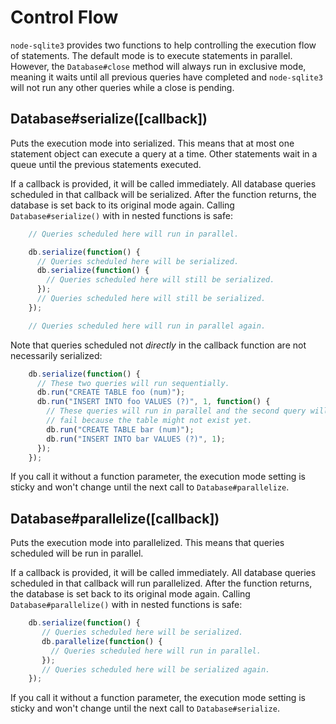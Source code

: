 # Control Flow

`node-sqlite3` provides two functions to help controlling the execution flow of statements. The default mode is to execute statements in parallel. However, the `Database#close` method will always run in exclusive mode, meaning it waits until all previous queries have completed and `node-sqlite3` will not run any other queries while a close is pending.

## Database#serialize([callback])

Puts the execution mode into serialized. This means that at most one statement object can execute a query at a time. Other statements wait in a queue until the previous statements executed.

If a callback is provided, it will be called immediately. All database queries scheduled in that callback will be serialized. After the function returns, the database is set back to its original mode again. Calling `Database#serialize()` with in nested functions is safe:

```js
    // Queries scheduled here will run in parallel.

    db.serialize(function() {
      // Queries scheduled here will be serialized.
      db.serialize(function() {
        // Queries scheduled here will still be serialized.
      });
      // Queries scheduled here will still be serialized.
    });

    // Queries scheduled here will run in parallel again.
```

Note that queries scheduled not *directly* in the callback function are not necessarily serialized:

```js
    db.serialize(function() {
      // These two queries will run sequentially.
      db.run("CREATE TABLE foo (num)");
      db.run("INSERT INTO foo VALUES (?)", 1, function() {
        // These queries will run in parallel and the second query will probably
        // fail because the table might not exist yet.
        db.run("CREATE TABLE bar (num)");
        db.run("INSERT INTO bar VALUES (?)", 1);
      });
    });
```

If you call it without a function parameter, the execution mode setting is sticky and won't change until the next call to `Database#parallelize`.

## Database#parallelize([callback])

Puts the execution mode into parallelized. This means that queries scheduled will be run in parallel.

If a callback is provided, it will be called immediately. All database queries scheduled in that callback will run parallelized. After the function returns, the database is set back to its original mode again. Calling `Database#parallelize()` with in nested functions is safe:

```js
    db.serialize(function() {
       // Queries scheduled here will be serialized.
       db.parallelize(function() {
         // Queries scheduled here will run in parallel.
       });
       // Queries scheduled here will be serialized again.
    });
```

If you call it without a function parameter, the execution mode setting is sticky and won't change until the next call to `Database#serialize`.
